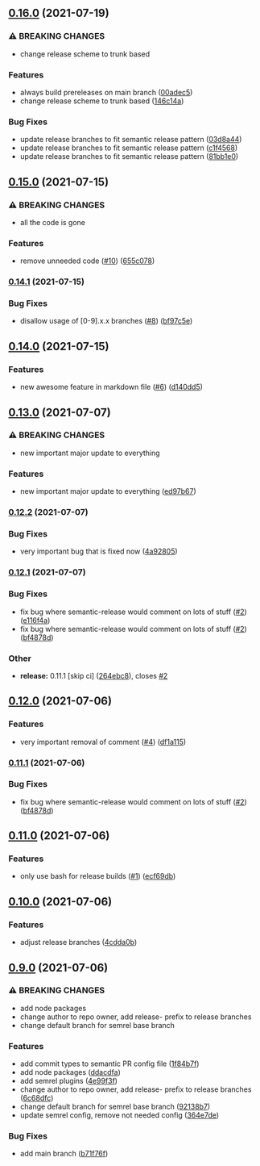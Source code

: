 ## [0.16.0](https://github.com/mowies/semrel-testing/compare/v0.15.0...v0.16.0) (2021-07-19)


### ⚠ BREAKING CHANGES

* change release scheme to trunk based

### Features

* always build prereleases on main branch ([00adec5](https://github.com/mowies/semrel-testing/commit/00adec54f3b163d17f4fb146ff4524dd73a44747))
* change release scheme to trunk based ([146c14a](https://github.com/mowies/semrel-testing/commit/146c14a9cd846b4bd7fec23980f17866700c2258))


### Bug Fixes

* update release branches to fit semantic release pattern ([03d8a44](https://github.com/mowies/semrel-testing/commit/03d8a44e678e1c62690fd4e7f33374205a54ce55))
* update release branches to fit semantic release pattern ([c1f4568](https://github.com/mowies/semrel-testing/commit/c1f4568480c2d50cc6a0df68e66a2e3f0e55375c))
* update release branches to fit semantic release pattern ([81bb1e0](https://github.com/mowies/semrel-testing/commit/81bb1e08cec94588a4d5742bb51a81c08fd8f86f))

## [0.15.0](https://github.com/mowies/semrel-testing/compare/v0.14.1...v0.15.0) (2021-07-15)


### ⚠ BREAKING CHANGES

* all the code is gone

### Features

* remove unneeded code ([#10](https://github.com/mowies/semrel-testing/issues/10)) ([655c078](https://github.com/mowies/semrel-testing/commit/655c07890e295776e8b7d578f5cb83a486a178f4))

### [0.14.1](https://github.com/mowies/semrel-testing/compare/v0.14.0...v0.14.1) (2021-07-15)


### Bug Fixes

* disallow usage of [0-9].x.x branches ([#8](https://github.com/mowies/semrel-testing/issues/8)) ([bf97c5e](https://github.com/mowies/semrel-testing/commit/bf97c5ee932cc016215e03ec81ebf629d1c71418))

## [0.14.0](https://github.com/mowies/semrel-testing/compare/v0.13.0...v0.14.0) (2021-07-15)


### Features

* new awesome feature in markdown file ([#6](https://github.com/mowies/semrel-testing/issues/6)) ([d140dd5](https://github.com/mowies/semrel-testing/commit/d140dd585ad10f8281d6312bee0380c29f4cff6d))

## [0.13.0](https://github.com/mowies/semrel-testing/compare/v0.12.2...v0.13.0) (2021-07-07)


### ⚠ BREAKING CHANGES

* new important major update to everything

### Features

* new important major update to everything ([ed97b67](https://github.com/mowies/semrel-testing/commit/ed97b675ca9a7cf50885fbeeb37bca107779b01a))

### [0.12.2](https://github.com/mowies/semrel-testing/compare/v0.12.1...v0.12.2) (2021-07-07)


### Bug Fixes

* very important bug that is fixed now ([4a92805](https://github.com/mowies/semrel-testing/commit/4a92805e33880b814cf1d611406b7b387b176f71))

### [0.12.1](https://github.com/mowies/semrel-testing/compare/v0.12.0...v0.12.1) (2021-07-07)


### Bug Fixes

* fix bug where semantic-release would comment on lots of stuff ([#2](https://github.com/mowies/semrel-testing/issues/2)) ([e116f4a](https://github.com/mowies/semrel-testing/commit/e116f4aced6a48832435ae164269544559ab1281))
* fix bug where semantic-release would comment on lots of stuff ([#2](https://github.com/mowies/semrel-testing/issues/2)) ([bf4878d](https://github.com/mowies/semrel-testing/commit/bf4878d9edfa0381849c48d2b4901ce5a7f998ca))


### Other

* **release:** 0.11.1 [skip ci] ([264ebc8](https://github.com/mowies/semrel-testing/commit/264ebc896a8d9b9a32dcf916315e073c098cd828)), closes [#2](https://github.com/mowies/semrel-testing/issues/2)

## [0.12.0](https://github.com/mowies/semrel-testing/compare/v0.11.0...v0.12.0) (2021-07-06)


### Features

* very important removal of comment ([#4](https://github.com/mowies/semrel-testing/issues/4)) ([df1a115](https://github.com/mowies/semrel-testing/commit/df1a11586cbb3631bb00e1db05da432f8061615b))

### [0.11.1](https://github.com/mowies/semrel-testing/compare/v0.11.0...v0.11.1) (2021-07-06)


### Bug Fixes

* fix bug where semantic-release would comment on lots of stuff ([#2](https://github.com/mowies/semrel-testing/issues/2)) ([bf4878d](https://github.com/mowies/semrel-testing/commit/bf4878d9edfa0381849c48d2b4901ce5a7f998ca))

## [0.11.0](https://github.com/mowies/semrel-testing/compare/v0.10.0...v0.11.0) (2021-07-06)


### Features

* only use bash for release builds ([#1](https://github.com/mowies/semrel-testing/issues/1)) ([ecf69db](https://github.com/mowies/semrel-testing/commit/ecf69dbaea5e36865f554fa9dbb6734a906b8640))

## [0.10.0](https://github.com/mowies/semrel-testing/compare/v0.9.0...v0.10.0) (2021-07-06)


### Features

* adjust release branches ([4cdda0b](https://github.com/mowies/semrel-testing/commit/4cdda0b47e5c6f9c0139fa44964ef34d2cc31e7d))

## [0.9.0](https://github.com/mowies/semrel-testing/compare/v0.8.4...v0.9.0) (2021-07-06)


### ⚠ BREAKING CHANGES

* add node packages
* change author to repo owner, add release- prefix to release branches
* change default branch for semrel base branch

### Features

* add commit types to semantic PR config file ([1f84b7f](https://github.com/mowies/semrel-testing/commit/1f84b7f2175b4e577f7d3048257659c2b8493744))
* add node packages ([ddacdfa](https://github.com/mowies/semrel-testing/commit/ddacdfa2bc2ccfa6bbd6758549547e7bddd598a3))
* add semrel plugins ([4e99f3f](https://github.com/mowies/semrel-testing/commit/4e99f3f19b84fdc94e2d50b160d1f353b7857cca))
* change author to repo owner, add release- prefix to release branches ([6c68dfc](https://github.com/mowies/semrel-testing/commit/6c68dfc1043e9c41785c409b8cb824e5eb4cce51))
* change default branch for semrel base branch ([92138b7](https://github.com/mowies/semrel-testing/commit/92138b77b3dc1bc35267dab2e4c58451cdd52010))
* update semrel config, remove not needed config ([364e7de](https://github.com/mowies/semrel-testing/commit/364e7de3f642cb9e7db267d66afeb4217a95958f))


### Bug Fixes

* add main branch ([b71f76f](https://github.com/mowies/semrel-testing/commit/b71f76f53724d90ebc3552705c251caf435c2dd4))

